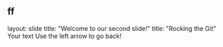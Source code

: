 ff
---
layout: slide
title: "Welcome to our second slide!"
title: "Rocking the Git"
Your text 
Use the left arrow to go back!
